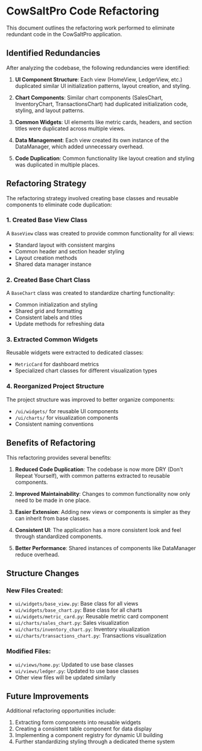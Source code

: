 # CowSaltPro Code Refactoring

This document outlines the refactoring work performed to eliminate redundant code in the CowSaltPro application.

## Identified Redundancies

After analyzing the codebase, the following redundancies were identified:

1. **UI Component Structure**: Each view (HomeView, LedgerView, etc.) duplicated similar UI initialization patterns, layout creation, and styling.

2. **Chart Components**: Similar chart components (SalesChart, InventoryChart, TransactionsChart) had duplicated initialization code, styling, and layout patterns.

3. **Common Widgets**: UI elements like metric cards, headers, and section titles were duplicated across multiple views.

4. **Data Management**: Each view created its own instance of the DataManager, which added unnecessary overhead.

5. **Code Duplication**: Common functionality like layout creation and styling was duplicated in multiple places.

## Refactoring Strategy

The refactoring strategy involved creating base classes and reusable components to eliminate code duplication:

### 1. Created Base View Class

A `BaseView` class was created to provide common functionality for all views:
- Standard layout with consistent margins
- Common header and section header styling
- Layout creation methods
- Shared data manager instance

### 2. Created Base Chart Class

A `BaseChart` class was created to standardize charting functionality:
- Common initialization and styling
- Shared grid and formatting
- Consistent labels and titles
- Update methods for refreshing data

### 3. Extracted Common Widgets

Reusable widgets were extracted to dedicated classes:
- `MetricCard` for dashboard metrics
- Specialized chart classes for different visualization types

### 4. Reorganized Project Structure

The project structure was improved to better organize components:
- `/ui/widgets/` for reusable UI components
- `/ui/charts/` for visualization components
- Consistent naming conventions

## Benefits of Refactoring

This refactoring provides several benefits:

1. **Reduced Code Duplication**: The codebase is now more DRY (Don't Repeat Yourself), with common patterns extracted to reusable components.

2. **Improved Maintainability**: Changes to common functionality now only need to be made in one place.

3. **Easier Extension**: Adding new views or components is simpler as they can inherit from base classes.

4. **Consistent UI**: The application has a more consistent look and feel through standardized components.

5. **Better Performance**: Shared instances of components like DataManager reduce overhead.

## Structure Changes

### New Files Created:

- `ui/widgets/base_view.py`: Base class for all views
- `ui/widgets/base_chart.py`: Base class for all charts
- `ui/widgets/metric_card.py`: Reusable metric card component
- `ui/charts/sales_chart.py`: Sales visualization
- `ui/charts/inventory_chart.py`: Inventory visualization
- `ui/charts/transactions_chart.py`: Transactions visualization

### Modified Files:

- `ui/views/home.py`: Updated to use base classes
- `ui/views/ledger.py`: Updated to use base classes
- Other view files will be updated similarly

## Future Improvements

Additional refactoring opportunities include:

1. Extracting form components into reusable widgets
2. Creating a consistent table component for data display
3. Implementing a component registry for dynamic UI building
4. Further standardizing styling through a dedicated theme system 